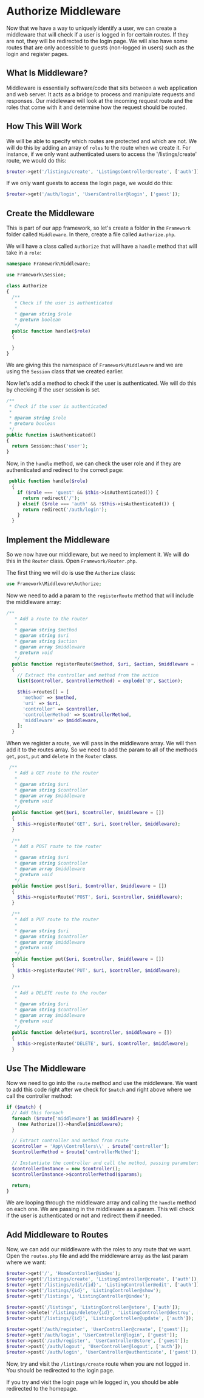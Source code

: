 # Authorize Middleware

Now that we have a way to uniquely identify a user, we can create a middleware that will check if a user is logged in for certain routes. If they are not, they will be redirected to the login page. We will also have some routes that are only accessible to guests (non-logged in users) such as the login and register pages.

## What Is Middleware?

Middleware is essentially software/code that sits between a web application and web server. It acts as a bridge to process and manipulate requests and responses. Our middleware will look at the incoming request route and the roles that come with it and determine how the request should be routed.

## How This Will Work

We will be able to specify which routes are protected and which are not. We will do this by adding an array of `roles` to the route when we create it. For instance, if we only want authenticated users to access the '/listings/create' route, we would do this:

```php
$router->get('/listings/create', 'ListingsController@create', ['auth']);
```

If we only want guests to access the login page, we would do this:

```php
$router->get('/auth/login', 'UsersController@login', ['guest']);
```

## Create the Middleware

This is part of our app framework, so let's create a folder in the `Framework` folder called `Middleware`. In there, create a file called `Authorize.php`.

We will have a class called `Authorize` that will have a `handle` method that will take in a `role`:

```php
namespace Framework\Middleware;

use Framework\Session;

class Authorize
{
  /**
   * Check if the user is authenticated
   *
   * @param string $role
   * @return boolean
   */
  public function handle($role)
  {

  }
}
```

We are giving this the namespace of `Framework\Middleware` and we are using the `Session` class that we created earlier.

Now let's add a method to check if the user is authenticated. We will do this by checking if the user session is set.

```php
/**
 * Check if the user is authenticated
 *
 * @param string $role
 * @return boolean
 */
public function isAuthenticated()
{
  return Session::has('user');
}
```

Now, in the `handle` method, we can check the user role and if they are authenticated and redirect to the correct page:

```php
 public function handle($role)
  {
    if ($role === 'guest' && $this->isAuthenticated()) {
      return redirect('/');
    } elseif ($role === 'auth' && !$this->isAuthenticated()) {
      return redirect('/auth/login');
    }
  }
```

## Implement the Middleware

So we now have our middleware, but we need to implement it. We will do this in the `Router` class. Open `Framework/Router.php`.

The first thing we will do is use the `Authorize` class:

```php
use Framework\Middleware\Authorize;
```

Now we need to add a param to the `registerRoute` method that will include the middleware array:

```php
/**
   * Add a route to the router
   *
   * @param string $method
   * @param string $uri
   * @param string $action
   * @param array $middleware
   * @return void
   */
  public function registerRoute($method, $uri, $action, $middleware = [])
  {
    // Extract the controller and method from the action
    list($controller, $controllerMethod) = explode('@', $action);

    $this->routes[] = [
      'method' => $method,
      'uri' => $uri,
      'controller' => $controller,
      'controllerMethod' => $controllerMethod,
      'middleware' => $middleware,
    ];
  }
```

When we register a route, we will pass in the middleware array. We will then add it to the routes array. So we need to add the param to all of the methods `get`, `post`, `put` and `delete` in the `Router` class.

```php
 /**
   * Add a GET route to the router
   *
   * @param string $uri
   * @param string $controller
   * @param array $middleware
   * @return void
   */
  public function get($uri, $controller, $middleware = [])
  {
    $this->registerRoute('GET', $uri, $controller, $middleware);
  }

  /**
   * Add a POST route to the router
   *
   * @param string $uri
   * @param string $controller
   * @param array $middleware
   * @return void
   */
  public function post($uri, $controller, $middleware = [])
  {
    $this->registerRoute('POST', $uri, $controller, $middleware);
  }

  /**
   * Add a PUT route to the router
   *
   * @param string $uri
   * @param string $controller
   * @param array $middleware
   * @return void
   */
  public function put($uri, $controller, $middleware = [])
  {
    $this->registerRoute('PUT', $uri, $controller, $middleware);
  }

  /**
   * Add a DELETE route to the router
   *
   * @param string $uri
   * @param string $controller
   * @param array $middleware
   * @return void
   */
  public function delete($uri, $controller, $middleware = [])
  {
    $this->registerRoute('DELETE', $uri, $controller, $middleware);
  }
```

## Use The Middleware

Now we need to go into the `route` method and use the middleware. We want to add this code right after we check for `$match` and right above where we call the controller method:

```php
if ($match) {
  // Add this foreach
  foreach ($route['middleware'] as $middleware) {
    (new Authorize())->handle($middleware);
  }

  // Extract controller and method from route
  $controller = 'App\\Controllers\\' . $route['controller'];
  $controllerMethod = $route['controllerMethod'];

  // Instantiate the controller and call the method, passing parameters
  $controllerInstance = new $controller();
  $controllerInstance->$controllerMethod($params);

  return;
}
```

We are looping through the middleware array and calling the `handle` method on each one. We are passing in the middleware as a param. This will check if the user is authenticated or not and redirect them if needed.

## Add Middleware to Routes

Now, we can add our middleware with the roles to any route that we want. Open the `routes.php` file and add the middleware array as the last param where we want:

```php
$router->get('/', 'HomeController@index');
$router->get('/listings/create', 'ListingController@create', ['auth']);
$router->get('/listings/edit/{id}', 'ListingController@edit', ['auth']);
$router->get('/listings/{id}', 'ListingController@show');
$router->get('/listings', 'ListingController@index');

$router->post('/listings', 'ListingController@store', ['auth']);
$router->delete('/listings/delete/{id}', 'ListingController@destroy', ['auth']);
$router->put('/listings/{id}', 'ListingController@update', ['auth']);

$router->get('/auth/register', 'UserController@create', ['guest']);
$router->get('/auth/login', 'UserController@login', ['guest']);
$router->post('/auth/register', 'UserController@store', ['guest']);
$router->post('/auth/logout', 'UserController@logout', ['auth']);
$router->post('/auth/login', 'UserController@authenticate', ['guest']);
```

Now, try and visit the `/listings/create` route when you are not logged in. You should be redirected to the login page.

If you try and visit the login page while logged in, you should be able redirected to the homepage.
